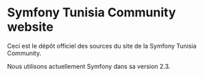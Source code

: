Symfony Tunisia Community website
==============================

Ceci est le dépôt officiel des sources du site de la Symfony Tunisia Community.

Nous utilisons actuellement Symfony dans sa version 2.3.
